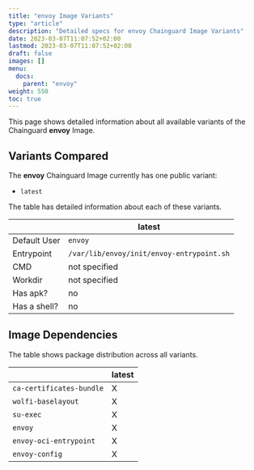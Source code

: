 ```yaml
---
title: "envoy Image Variants"
type: "article"
description: "Detailed specs for envoy Chainguard Image Variants"
date: 2023-03-07T11:07:52+02:00
lastmod: 2023-03-07T11:07:52+02:00
draft: false
images: []
menu:
  docs:
    parent: "envoy"
weight: 550
toc: true
---
```


This page shows detailed information about all available variants of the Chainguard **envoy** Image.

## Variants Compared
The **envoy** Chainguard Image currently has one public variant: 

- `latest`

The table has detailed information about each of these variants.

|              | latest                                    |
|--------------|-------------------------------------------|
| Default User | `envoy`                                   |
| Entrypoint   | `/var/lib/envoy/init/envoy-entrypoint.sh` |
| CMD          | not specified                             |
| Workdir      | not specified                             |
| Has apk?     | no                                        |
| Has a shell? | no                                        |

## Image Dependencies
The table shows package distribution across all variants.

|                          | latest |
|--------------------------|--------|
| `ca-certificates-bundle` | X      |
| `wolfi-baselayout`       | X      |
| `su-exec`                | X      |
| `envoy`                  | X      |
| `envoy-oci-entrypoint`   | X      |
| `envoy-config`           | X      |
